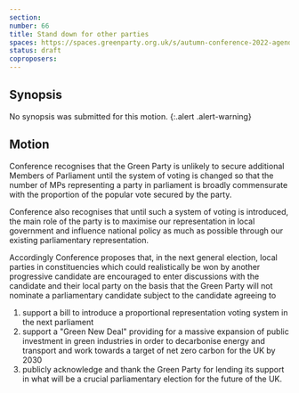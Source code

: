 ```yaml
---
section:
number: 66
title: Stand down for other parties
spaces: https://spaces.greenparty.org.uk/s/autumn-conference-2022-agenda-forum/?contentId=101621
status: draft
coproposers:
---
```

## Synopsis
No synopsis was submitted for this motion.
{:.alert .alert-warning}

## Motion
Conference recognises that the Green Party is unlikely to secure additional Members of Parliament until the system of voting is changed so that the number of MPs representing a party in parliament is broadly commensurate with the proportion of the popular vote secured by the party.

Conference also recognises that until such a system of voting is introduced, the main role of the party is to maximise our representation in local government and influence national policy as much as possible through our existing parliamentary representation.

Accordingly Conference proposes that, in the next general election, local parties in constituencies which could realistically be won by another progressive candidate are encouraged to enter discussions with the candidate and their local party on the basis that the Green Party will not nominate a parliamentary candidate subject to the candidate agreeing to

1. support a bill to introduce a proportional representation voting system in the next parliament
2. support a "Green New Deal" providing for a massive expansion of public investment in green industries in order to decarbonise energy and transport and work towards a target of net zero carbon for the UK by 2030
3. publicly acknowledge and thank the Green Party for lending its support in what will be a crucial parliamentary election for the future of the UK.